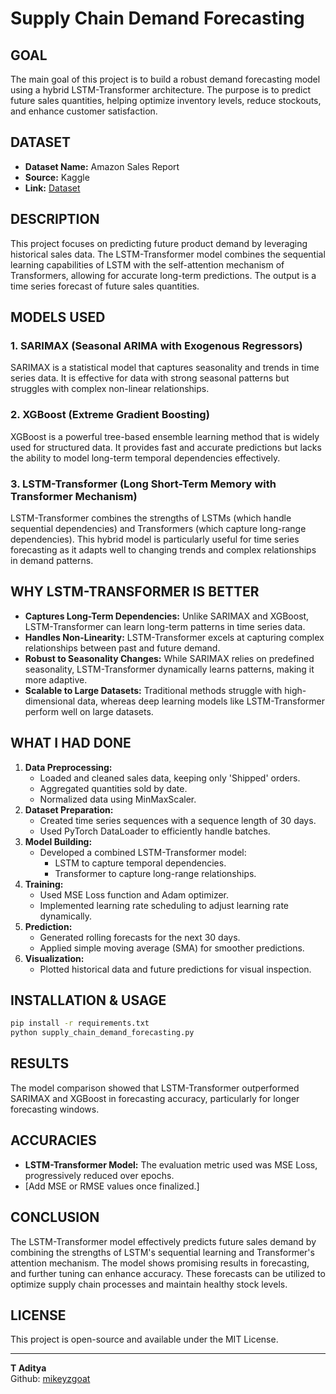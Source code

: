 # Supply Chain Demand Forecasting

## GOAL
The main goal of this project is to build a robust demand forecasting model using a hybrid LSTM-Transformer architecture. The purpose is to predict future sales quantities, helping optimize inventory levels, reduce stockouts, and enhance customer satisfaction.

## DATASET
- **Dataset Name:** Amazon Sales Report
- **Source:** Kaggle
- **Link:** [Dataset](https://www.kaggle.com/datasets/thedevastator/unlock-profits-with-e-commerce-sales-data/data)

## DESCRIPTION
This project focuses on predicting future product demand by leveraging historical sales data. The LSTM-Transformer model combines the sequential learning capabilities of LSTM with the self-attention mechanism of Transformers, allowing for accurate long-term predictions. The output is a time series forecast of future sales quantities.

## MODELS USED

### 1. SARIMAX (Seasonal ARIMA with Exogenous Regressors)
SARIMAX is a statistical model that captures seasonality and trends in time series data. It is effective for data with strong seasonal patterns but struggles with complex non-linear relationships.

### 2. XGBoost (Extreme Gradient Boosting)
XGBoost is a powerful tree-based ensemble learning method that is widely used for structured data. It provides fast and accurate predictions but lacks the ability to model long-term temporal dependencies effectively.

### 3. LSTM-Transformer (Long Short-Term Memory with Transformer Mechanism)
LSTM-Transformer combines the strengths of LSTMs (which handle sequential dependencies) and Transformers (which capture long-range dependencies). This hybrid model is particularly useful for time series forecasting as it adapts well to changing trends and complex relationships in demand patterns.

## WHY LSTM-TRANSFORMER IS BETTER
- **Captures Long-Term Dependencies:** Unlike SARIMAX and XGBoost, LSTM-Transformer can learn long-term patterns in time series data.
- **Handles Non-Linearity:** LSTM-Transformer excels at capturing complex relationships between past and future demand.
- **Robust to Seasonality Changes:** While SARIMAX relies on predefined seasonality, LSTM-Transformer dynamically learns patterns, making it more adaptive.
- **Scalable to Large Datasets:** Traditional methods struggle with high-dimensional data, whereas deep learning models like LSTM-Transformer perform well on large datasets.

## WHAT I HAD DONE
1. **Data Preprocessing:**
   - Loaded and cleaned sales data, keeping only 'Shipped' orders.
   - Aggregated quantities sold by date.
   - Normalized data using MinMaxScaler.
2. **Dataset Preparation:**
   - Created time series sequences with a sequence length of 30 days.
   - Used PyTorch DataLoader to efficiently handle batches.
3. **Model Building:**
   - Developed a combined LSTM-Transformer model:
     - LSTM to capture temporal dependencies.
     - Transformer to capture long-range relationships.
4. **Training:**
   - Used MSE Loss function and Adam optimizer.
   - Implemented learning rate scheduling to adjust learning rate dynamically.
5. **Prediction:**
   - Generated rolling forecasts for the next 30 days.
   - Applied simple moving average (SMA) for smoother predictions.
6. **Visualization:**
   - Plotted historical data and future predictions for visual inspection.

## INSTALLATION & USAGE
```sh
pip install -r requirements.txt
python supply_chain_demand_forecasting.py
```

## RESULTS
The model comparison showed that LSTM-Transformer outperformed SARIMAX and XGBoost in forecasting accuracy, particularly for longer forecasting windows.

## ACCURACIES
- **LSTM-Transformer Model:** The evaluation metric used was MSE Loss, progressively reduced over epochs.
- [Add MSE or RMSE values once finalized.]

## CONCLUSION
The LSTM-Transformer model effectively predicts future sales demand by combining the strengths of LSTM's sequential learning and Transformer's attention mechanism. The model shows promising results in forecasting, and further tuning can enhance accuracy. These forecasts can be utilized to optimize supply chain processes and maintain healthy stock levels.

## LICENSE
This project is open-source and available under the MIT License.

---

**T Aditya**  
Github: [mikeyzgoat](https://github.com/mikeyzgoat)